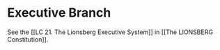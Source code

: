 # Executive Branch

See the [[LC 21. The Lionsberg Executive System]] in [[The LIONSBERG Constitution]]. 